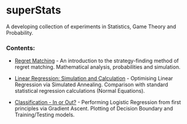 # superStats
A developing collection of experiments in Statistics, Game Theory and Probability.

### Contents:
  * [Regret Matching](<Regret Matching.ipynb>) - An introduction to the strategy-finding method of regret matching. Mathematical analysis, probabilities and simulation.

* [Linear Regression: Simulation and Calculation](<Linear Regression Simulation.ipynb>) - Optimising Linear Regression via Simulated Annealing. Comparison with standard statistical regression calculations (Normal Equations). 

* [Classification - In or Out?](<Classification - In or Out.ipynb>) - Performing Logistic Regression from first principles via Gradient Ascent. Plotting of Decision Boundary and Training/Testing models.
